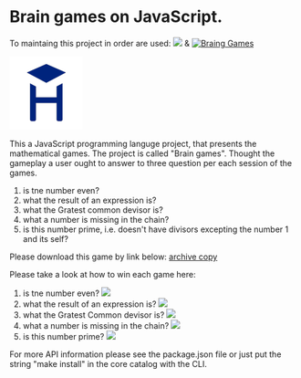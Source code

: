 <h1>Brain games on JavaScript.</h1> 

<p>To maintaing this project in order are used: 
<a href="https://codeclimate.com/github/WilhelmYakunin/frontend-project-lvl1"><img src="https://api.codeclimate.com/v1/badges/a99a88d28ad37a79dbf6/maintainability" /></a> & <a href="https://github.com/WilhelmYakunin/frontend-project-lvl1/actions"><img src="https://github.com/WilhelmYakunin/frontend-project-lvl1/workflows/brain-games%20project%20of%20lvl-1/badge.svg" alt="Braing Games" style="max-width:100%;"></a></p>

<img src="https://raw.githubusercontent.com/Hexlet/hexletguides.github.io/master/images/hexlet_logo128.png" alt="Hexlet Ltd. logo" style="max-width:100%;">

<p>This a JavaScript programming languge project, that presents the mathematical games.
The project is called "Brain games". 
Thought the gameplay a user ought to answer to three question per each session of the games.</p>
<ol>
  <li> is tne number even? </li>
  <li> what the result of an expression is? </li>
  <li> what the Gratest common devisor is? </li>
  <li> what a number is missing in the chain? </li>
  <li> is this number prime, i.e. doesn't have divisors excepting the number 1 and its self? </li>
 </ol>

<p>Please download this game by link below:
<a href="https://github.com/WilhelmYakunin/frontend-project-lvl1/archive/master.zip">archive copy</a></p>

<p>Please take a look at how to win each game here:
 <ol> 
    <li>is tne number even?
      <a href="https://asciinema.org/a/338118" target="_blank"><img src="https://asciinema.org/a/338118.svg" width="320" /></a>
    </li>
    <li>what the result of an expression is? 
      <a href="https://asciinema.org/a/338123" target="_blank"><img src="https://asciinema.org/a/338123.svg" width="320"/></a>
    </li>
    <li>what the Gratest Common devisor is?
      <a href="https://asciinema.org/a/338125" target="_blank"><img src="https://asciinema.org/a/338125.svg" width="320" /></a>
    </li>
    <li>what a number is missing in the chain?
      <a href="https://asciinema.org/a/hbdQGHmhlWbpwlzZflFYRAdwN" target="_blank"><img src="https://asciinema.org/a/hbdQGHmhlWbpwlzZflFYRAdwN.svg" width="320"/></a>
    </li>
    <li>is this number prime?
      <a href="https://asciinema.org/a/338129" target="_blank"><img src="https://asciinema.org/a/338129.svg" width="320" /></a>
    </li>
  </ol>

For more API information please see the package.json file or just put the string "make install" in the core catalog with the CLI.</p>
